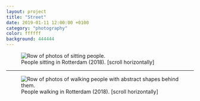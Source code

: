 ```yaml
---
layout: project
title: "Street"
date: 2019-01-11 12:00:00 +0100
category: "photography"
color: ffffff
background: 444444
---
```


<figure class="full-width__picture">
  <img class="full-width__image" alt="Row of photos of sitting people."
    srcset="/static/img/street/zitten.jpg 1x,
      /static/img/street/zitten.jpg 2x"
    src="/static/img/street/zitten.jpg">
  <figcaption class="full-width__caption">
    People sitting in Rotterdam (2018). [scroll horizontally]
  </figcaption>
</figure>

<hr>

<figure class="full-width__picture">
  <img class="full-width__image" alt="Row of photos of walking people with abstract shapes behind them."
    srcset="/static/img/street/lopen.jpg 1x,
      /static/img/street/lopen.jpg 2x"
    src="/static/img/street/lopen.jpg">
  <figcaption class="full-width__caption">
    People walking in Rotterdam (2018). [scroll horizontally]
  </figcaption>
</figure>
